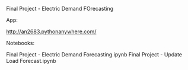 Final Project - Electric Demand FOrecasting

App:

http://an2683.pythonanywhere.com/

Notebooks:

Final Project - Electric Demand Forecasting.ipynb
Final Project - Update Load Forecast.ipynb